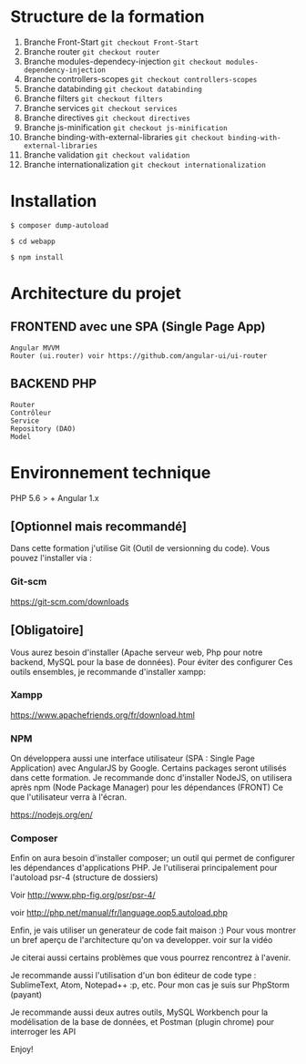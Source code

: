 # Structure de la formation
1. Branche Front-Start   ```git checkout Front-Start```
2. Branche router   ```git checkout router```
3. Branche modules-dependecy-injection   ```git checkout modules-dependency-injection```
4. Branche controllers-scopes   ```git checkout controllers-scopes```
5. Branche databinding   ```git checkout databinding```
6. Branche filters   ```git checkout filters```
7. Branche services   ```git checkout services```
8. Branche directives   ```git checkout directives```
9. Branche js-minification   ```git checkout js-minification```
10. Branche binding-with-external-libraries   ```git checkout binding-with-external-libraries```
11. Branche validation   ```git checkout validation```
12. Branche internationalization   ```git checkout internationalization```

# Installation

```$ composer dump-autoload```

```$ cd webapp```

```$ npm install```

# Architecture du projet

## FRONTEND avec une SPA (Single Page App)

    Angular MVVM
    Router (ui.router) voir https://github.com/angular-ui/ui-router

## BACKEND PHP

    Router
    Contrôleur
    Service
    Repository (DAO)
    Model

# Environnement technique
PHP 5.6 > + Angular 1.x
## [Optionnel mais recommandé]
Dans cette formation j'utilise Git (Outil de versionning du code). Vous pouvez l'installer via :

### Git-scm

https://git-scm.com/downloads

## [Obligatoire]
Vous aurez besoin d'installer (Apache serveur web, Php pour notre backend, MySQL pour la base de données). Pour éviter des configurer
Ces outils ensembles, je recommande d'installer xampp:

### Xampp

https://www.apachefriends.org/fr/download.html

### NPM

On développera aussi une interface utilisateur (SPA : Single Page Application) avec AngularJS by Google. Certains packages seront
utilisés dans cette formation. Je recommande donc d'installer NodeJS, on utilisera après npm (Node Package Manager) pour les
dépendances (FRONT) Ce que l'utilisateur verra à l'écran.

https://nodejs.org/en/

### Composer

Enfin on aura besoin d'installer composer; un outil qui permet de configurer les dépendances d'applications PHP. Je l'utiliserai principalement pour
l'autoload psr-4 (structure de dossiers)

Voir http://www.php-fig.org/psr/psr-4/

voir http://php.net/manual/fr/language.oop5.autoload.php

Enfin, je vais utiliser un generateur de code fait maison :) Pour vous montrer un bref aperçu de l'architecture qu'on va developper. voir sur la vidéo

Je citerai aussi certains problèmes que vous pourrez rencontrez à l'avenir.

Je recommande aussi l'utilisation d'un bon éditeur de code type : SublimeText, Atom, Notepad++ :p, etc. Pour mon cas je suis sur
PhpStorm (payant)

Je recommande aussi deux autres outils, MySQL Workbench pour la modélisation de la base de données, et Postman (plugin chrome) pour interroger
 les API

 Enjoy!
